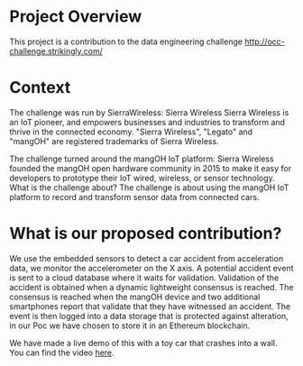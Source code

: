 # Project Overview

This project is a contribution to the data engineering challenge http://occ-challenge.strikingly.com/

# Context

The challenge was run by SierraWireless: Sierra Wireless Sierra Wireless is an IoT pioneer, and empowers businesses and industries to transform and thrive in the connected economy. "Sierra Wireless", "Legato" and "mangOH" are registered trademarks of Sierra Wireless.

The challenge turned around the mangOH IoT platform: Sierra Wireless founded the mangOH open hardware community in 2015 to make it easy for developers to prototype their IoT wired, wireless, or sensor technology. What is the challenge about? The challenge is about using the mangOH IoT platform to record and transform sensor data from connected cars. 

# What is our proposed contribution?

We use the embedded sensors to detect a car accident from acceleration data, we monitor the accelerometer on the X axis. A potential accident event is sent to a cloud database where it waits for validation. Validation of the accident is obtained when a dynamic lightweight consensus is reached. The consensus is reached when the mangOH device and two additional smartphones report that validate that they have witnessed an accident. The event is then logged into a data storage that is protected against alteration, in our Poc we have chosen to store it in an Ethereum blockchain.

We have made a live demo of this with a toy car that crashes into a wall. You can find the video [here](https://drive.google.com/file/d/10D3HfoHHuh5RVw9wfgx3e3tmWRSEgqRH/view?usp=sharing).
